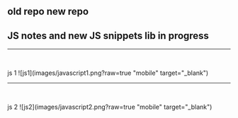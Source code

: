 ## old repo new repo

## JS notes and new JS snippets lib in progress


<hr />  
<br />
  
 js 1
 ![js1](images/javascript1.png?raw=true "mobile" target="_blank")
 
 
 <hr />  
<br />
  
 js 2
 ![js2](images/javascript2.png?raw=true "mobile" target="_blank")


